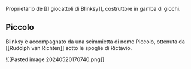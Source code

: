 Proprietario de [[I giocattoli di Blinksy]], costruttore in gamba di giochi. 

## Piccolo
Blinksy è accompagnato da una scimmietta di nome Piccolo, ottenuta da [[Rudolph van Richten]] sotto le spoglie di Rictavio. 

![[Pasted image 20240520170740.png]]